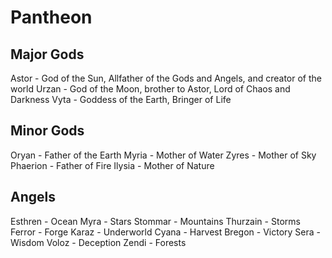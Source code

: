 # Pantheon

## Major Gods
Astor - God of the Sun, Allfather of the Gods and Angels, and creator of the world
Urzan - God of the Moon, brother to Astor, Lord of Chaos and Darkness
Vyta - Goddess of the Earth, Bringer of Life


## Minor Gods
Oryan - Father of the Earth
Myria - Mother of Water
Zyres - Mother of Sky
Phaerion - Father of Fire
Ilysia - Mother of Nature


## Angels
Esthren - Ocean
Myra - Stars
Stommar - Mountains
Thurzain - Storms
Ferror - Forge
Karaz - Underworld
Cyana - Harvest
Bregon - Victory
Sera - Wisdom
Voloz - Deception
Zendi - Forests
